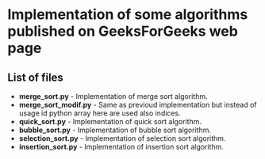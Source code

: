 # Implementation of some algorithms published on GeeksForGeeks web page

## List of files
* **merge_sort.py** - Implementation of merge sort algorithm.
* **merge_sort_modif.py** - Same as previoud implementation but instead of usage id python array here are used also indices.
* **quick_sort.py** - Implementation of quick sort algorithm.
* **bubble_sort.py** - Implementation of bubble sort algorithm.
* **selection_sort.py** - Implementation of selection sort algorithm.
* **insertion_sort.py** - Implementation of insertion sort algorithm.
